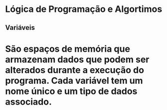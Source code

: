 # Lógica de Programação e Algortimos

## Variáveis
# São espaços de memória que armazenam dados que podem ser alterados durante a execução do programa. Cada variável tem um nome único e um tipo de dados associado.
